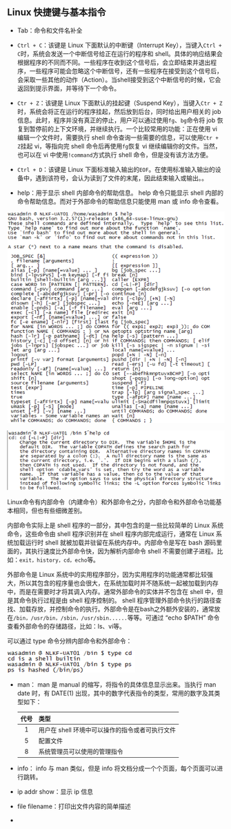 ## Linux 快捷键与基本指令

- Tab：命令和文件名补全

- `Ctrl + C`：该键是 Linux 下面默认的中断键（Interrupt Key），当键入`Ctrl + C`时，系统会发送一个中断信号给正在运行的程序和 shell。具体的响应结果会根据程序的不同而不同。一些程序在收到这个信号后，会立即结束并退出程序，一些程序可能会忽略这个中断信号，还有一些程序在接受到这个信号后，会采取一些其他的动作（Action）。当shell接受到这个中断信号的时候，它会返回到提示界面，并等待下一个命令。

- `Ctr + Z`：该键是 Linux 下面默认的挂起键（Suspend Key），当键入`Ctr + Z`时，系统会将正在运行的程序挂起，然后放到后台，同时给出用户相关的 job 信息。此时，程序并没有真正的停止，用户可以通过使用`fg`、`bg`命令将 job 恢复到暂停前的上下文环境，并继续执行。一个比较常用的功能：正在使用 vi 编辑一个文件时，需要执行 shell 命令查询一些需要的信息，可以使用`Ctr + Z`挂起 vi，等指向完 shell 命令后再使用`fg`恢复 vi 继续编辑你的文件。当然，也可以在 vi 中使用`!command`方式执行 shell 命令，但是没有该方法方便。

- `Ctrl + D`：该键是 Linux 下面标准输入输出的`EOF`。在使用标准输入输出的设备中，遇到该符号，会认为读到了文件的末尾，因此结束输入或输出。。

- help：用于显示 shell 内部命令的帮助信息。 help 命令只能显示 shell 内部的命令帮助信息。而对于外部命令的帮助信息只能使用 man 或 info 命令查看。

  

![Aaron Swartz](https://raw.githubusercontent.com/BufferedStream/cs-learning-notes/master/notes/images/linux%E5%BF%AB%E6%8D%B7%E9%94%AE%E4%B8%8E%E5%B8%B8%E7%94%A8%E6%8C%87%E4%BB%A41.png)



![Aaron Swartz](https://raw.githubusercontent.com/BufferedStream/cs-learning-notes/master/notes/images/linux快捷键与常用指令2.png)



Linux命令有内部命令（内建命令）和外部命令之分，内部命令和外部命令功能基本相同，但也有些细微差别。

内部命令实际上是 shell 程序的一部分，其中包含的是一些比较简单的 Linux 系统命令，这些命令由 shell 程序识别并在 shell 程序内部完成运行，通常在 Linux 系统加载运行时 shell 就被加载并驻留在系统内存中。内部命令是写在 bash 源码里面的，其执行速度比外部命令快，因为解析内部命令 shell 不需要创建子进程。比如：`exit，history，cd，echo`等。

外部命令是 Linux 系统中的实用程序部分，因为实用程序的功能通常都比较强大，所以其包含的程序量也会很大，在系统加载时并不随系统一起被加载到内存中，而是在需要时才将其调入内存。通常外部命令的实体并不包含在 shell 中，但是其命令执行过程是由 shell 程序控制的。 shell 程序管理外部命令执行的路径查找、加载存放，并控制命令的执行。外部命令是在bash之外额外安装的，通常放在`/bin，/usr/bin，/sbin，/usr/sbin......`等等。可通过 “echo $PATH” 命令查看外部命令的存储路径，比如：ls、vi等。

可以通过 type 命令分辨内部命令和外部命令：



![Aaron Swartz](https://raw.githubusercontent.com/BufferedStream/cs-learning-notes/master/notes/images/linux%E5%BF%AB%E6%8D%B7%E9%94%AE%E4%B8%8E%E5%B8%B8%E7%94%A8%E6%8C%87%E4%BB%A43.png)



- man： man 是 manual 的缩写，将指令的具体信息显示出来。当执行 man date 时，有 DATE(1) 出现，其中的数字代表指令的类型，常用的数字及其类型如下：

  | 代号 | 类型                                            |
  | :--: | ----------------------------------------------- |
  |  1   | 用户在 shell 环境中可以操作的指令或者可执行文件 |
  |  5   | 配置文件                                        |
  |  8   | 系统管理员可以使用的管理指令                    |



- info： info 与 man 类似，但是 info 将文档分成一个个页面，每个页面可以进行跳转。
- ip addr show：显示 ip 信息
- file filename：打印出文件内容的简单描述
- 